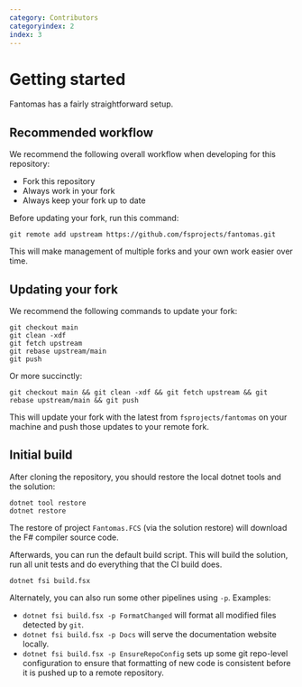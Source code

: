 ```yaml
---
category: Contributors
categoryindex: 2
index: 3
---
```

# Getting started

Fantomas has a fairly straightforward setup.

## Recommended workflow

We recommend the following overall workflow when developing for this repository:

* Fork this repository
* Always work in your fork
* Always keep your fork up to date

Before updating your fork, run this command:

```shell
git remote add upstream https://github.com/fsprojects/fantomas.git
```

This will make management of multiple forks and your own work easier over time.

## Updating your fork

We recommend the following commands to update your fork:

```shell
git checkout main
git clean -xdf
git fetch upstream
git rebase upstream/main
git push
```

Or more succinctly:

```shell
git checkout main && git clean -xdf && git fetch upstream && git rebase upstream/main && git push
```

This will update your fork with the latest from `fsprojects/fantomas` on your machine and push those updates to your remote fork.

## Initial build

After cloning the repository, you should restore the local dotnet tools and the solution:

```shell
dotnet tool restore
dotnet restore
```

The restore of project `Fantomas.FCS` (via the solution restore) will download the F# compiler source code.

Afterwards, you can run the default build script.
This will build the solution, run all unit tests and do everything that the CI build does.

```shell
dotnet fsi build.fsx
```

Alternately, you can also run some other pipelines using `-p`.
Examples:

- `dotnet fsi build.fsx -p FormatChanged` will format all modified files detected by `git`.
- `dotnet fsi build.fsx -p Docs` will serve the documentation website locally.
-  `dotnet fsi build.fsx -p EnsureRepoConfig` sets up some git repo-level configuration to ensure
that formatting of new code is consistent before it is pushed up to a remote repository.

<fantomas-nav previous="./FSharp.html" next="./Solution%20Structure.html"></fantomas-nav>